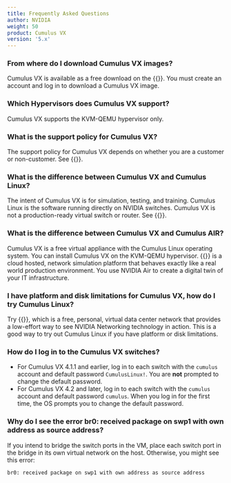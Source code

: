 ```yaml
---
title: Frequently Asked Questions
author: NVIDIA
weight: 50
product: Cumulus VX
version: '5.x'
---
```


<!-- vale off -->
### From where do I download Cumulus VX images?
<!-- vale on -->

Cumulus VX is available as a free download on the {{<exlink url="https://www.nvidia.com/en-us/networking/ethernet-switching/cumulus-vx/download/" text="NVIDIA Networking portal">}}. You must create an account and log in to download a Cumulus VX image.

### Which Hypervisors does Cumulus VX support?

Cumulus VX supports the KVM-QEMU hypervisor only.

### What is the support policy for Cumulus VX?

The support policy for Cumulus VX depends on whether you are a customer or non-customer. See {{<link url="Overview#support-policy" text="Support Policy">}}.

### What is the difference between Cumulus VX and Cumulus Linux?

The intent of Cumulus VX is for simulation, testing, and training. Cumulus Linux is the software running directly on NVIDIA switches. Cumulus VX is not a production-ready virtual switch or router. See {{<link url="Overview#Cumulus-vx-compared-with-cumulus-linux" text="Cumulus VX Compared with Cumulus Linux">}}.

### What is the difference between Cumulus VX and Cumulus AIR?

Cumulus VX is a free virtual appliance with the Cumulus Linux operating system. You can install Cumulus VX on the KVM-QEMU hypervisor. {{<exlink url="https://www.nvidia.com/en-us/networking/ethernet-switching/air/" text="NVIDIA Air">}} is a cloud hosted, network simulation platform that behaves exactly like a real world production environment. You use NVIDIA Air to create a digital twin of your IT infrastructure.

<!-- vale off -->
### I have platform and disk limitations for Cumulus VX, how do I try Cumulus Linux?
<!-- vale on -->

Try {{<exlink url="https://www.nvidia.com/en-us/networking/ethernet-switching/air/" text="NVIDIA Air">}}, which is a free, personal, virtual data center network that provides a low-effort way to see NVIDIA Networking technology in action. This is a good way to try out Cumulus Linux if you have platform or disk limitations.

<!-- vale off -->
### How do I log in to the Cumulus VX switches?
<!-- vale on -->

- For Cumulus VX 4.1.1 and earlier, log in to each switch with the `cumulus` account and default password `CumulusLinux!`. You are **not** prompted to change the default password.
- For Cumulus VX 4.2 and later, log in to each switch with the `cumulus` account and default password `cumulus`. When you log in for the first time, the OS prompts you to change the default password.

<!-- vale off -->
### Why do I see the error br0: received package on swp1 with own address as source address?
<!-- vale on -->

If you intend to bridge the switch ports in the VM, place each switch port in the bridge in its own virtual network on the host. Otherwise, you might see this error:

```
br0: received package on swp1 with own address as source address
```
